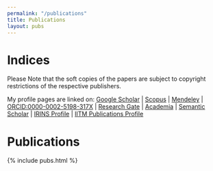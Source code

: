 ```yaml
---
permalink: "/publications"
title: Publications
layout: pubs
---
```

# Indices

Please Note that the soft copies of the papers are subject to copyright restrictions of the respective publishers.

My profile pages are linked on: 
[Google Scholar](http://scholar.google.co.in/citations?hl=en&user=ky4vsWkAAAAJ) | [Scopus](http://www.scopus.com/authid/detail.url?authorId=6603383942)
 | [Mendeley](https://www.mendeley.com/profiles/phanikumar-gandham/)
 | [ORCID:0000-0002-5198-317X](http://orcid.org/0000-0002-5198-317X)
 | [Research Gate](http://www.researchgate.net/profile/Gandham_Phanikumar)
 | [Academia](https://iitm.academia.edu/PhanikumarGandham)
 | [Semantic Scholar](https://www.semanticscholar.org/author/Phanikumar-Gandham/40988505)
 | [IRINS Profile](http://iitm.irins.org/profile/50867)
 | [IITM Publications Profile](https://publications.iitm.ac.in/researcher/phanikumar-gandham)

# Publications
{% include pubs.html %}

